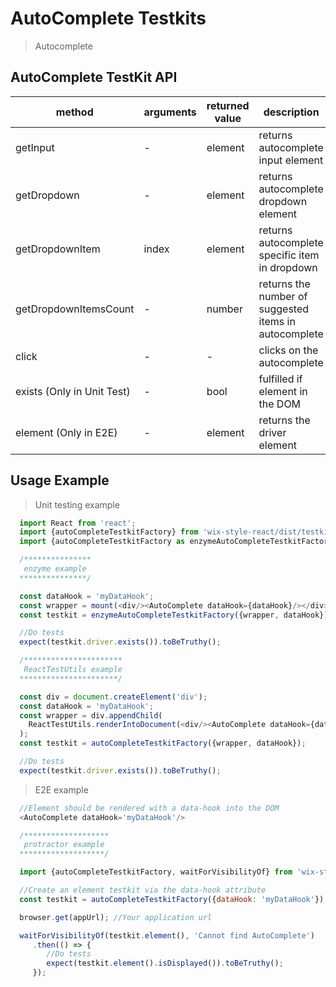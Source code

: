 # AutoComplete Testkits

> Autocomplete

## AutoComplete TestKit API

| method | arguments | returned value | description |
|--------|-----------|----------------|-------------|
| getInput | - | element | returns autocomplete input element |
| getDropdown | - | element | returns autocomplete dropdown element |
| getDropdownItem | index | element | returns autocomplete specific item in dropdown |
| getDropdownItemsCount | - | number | returns the number of suggested items in autocomplete |
| click | - | - | clicks on the autocomplete |
| exists (Only in Unit Test) | - | bool | fulfilled if element in the DOM |
| element (Only in E2E) | - | element | returns the driver element |

## Usage Example

> Unit testing example

```javascript
  import React from 'react';
  import {autoCompleteTestkitFactory} from 'wix-style-react/dist/testkit';
  import {autoCompleteTestkitFactory as enzymeAutoCompleteTestkitFactory} from 'wix-style-react/dist/testkit/enzyme';

  /***************
   enzyme example
  ***************/

  const dataHook = 'myDataHook';
  const wrapper = mount(<div/><AutoComplete dataHook={dataHook}/></div>);
  const testkit = enzymeAutoCompleteTestkitFactory({wrapper, dataHook});

  //Do tests
  expect(testkit.driver.exists()).toBeTruthy();

  /**********************
   ReactTestUtils example
  **********************/

  const div = document.createElement('div');
  const dataHook = 'myDataHook';
  const wrapper = div.appendChild(
    ReactTestUtils.renderIntoDocument(<div/><AutoComplete dataHook={dataHook}/></div>, {dataHook})
  );
  const testkit = autoCompleteTestkitFactory({wrapper, dataHook});

  //Do tests
  expect(testkit.driver.exists()).toBeTruthy();
```
> E2E example

```javascript
  //Element should be rendered with a data-hook into the DOM
  <AutoComplete dataHook='myDataHook'/>

  /*******************
   protractor example
  *******************/

  import {autoCompleteTestkitFactory, waitForVisibilityOf} from 'wix-style-react/dist/testkit/protractor';

  //Create an element testkit via the data-hook attribute
  const testkit = autoCompleteTestkitFactory({dataHook: 'myDataHook'});

  browser.get(appUrl); //Your application url

  waitForVisibilityOf(testkit.element(), 'Cannot find AutoComplete')
     .then(() => {
        //Do tests
        expect(testkit.element().isDisplayed()).toBeTruthy();
     });

```
